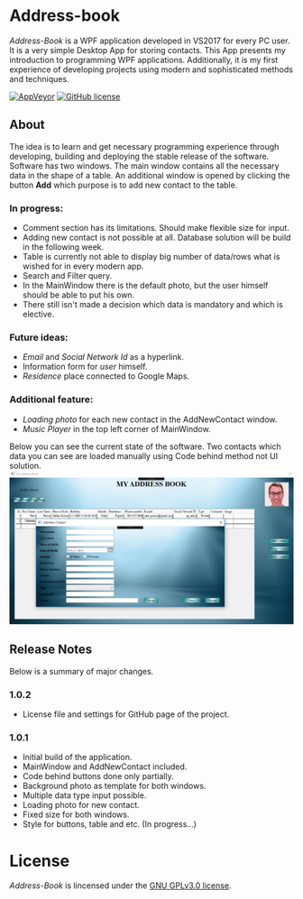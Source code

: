 # Address-book
*Address-Book* is a WPF application developed in VS2017 for every PC user. It is a very simple Desktop App for storing contacts. This App presents my introduction to programming WPF applications. Additionally, it is my first experience of developing projects using modern and sophisticated methods and techniques.
 

[![AppVeyor](https://img.shields.io/appveyor/ci/gruntjs/grunt.svg)](![AppVeyor](https://img.shields.io/appveyor/ci/pytagora/Address-book.svg))
[![GitHub license](https://img.shields.io/github/license/pytagora/Address-book.svg)](https://github.com/pytagora/Address-book/blob/master/LICENSE.md)

## About
The idea is to learn and get necessary programming experience through developing, building and deploying the stable release of the software. Software has two windows. The main window contains all the necessary data in the shape of a table. An additional window is opened by clicking the button **Add** which purpose is to add new contact to the table.

### In progress:
- Comment section has its limitations. Should make flexible size for input.
- Adding new contact is not possible at all. Database solution will be build in the following week.
- Table is currently not able to display big number of data/rows what is wished for in every modern app.
- Search and Filter query.
- In the MainWindow there is the default photo, but the user himself should be able to put his own.
- There still isn't made a decision which data is mandatory and which is elective.

### Future ideas:
- *Email* and *Social Network Id* as a hyperlink.
- Information form for *user* himself.
- *Residence* place connected to Google Maps.

### Additional feature:
- *Loading photo* for each new contact in the AddNewContact window.
- *Music Player* in the top left corner of MainWindow.

Below you can see the current state of the software. Two contacts which data you can see are loaded manually using Code behind method not UI solution.
![Current look of the application](https://raw.githubusercontent.com/pytagora/Address-Book/master/projects/view/images/Demo_App.jpg)

## Release Notes
Below is a summary of major changes.

### 1.0.2
- License file and settings for GitHub page of the project.

### 1.0.1
- Initial build of the application.
- MainWindow and AddNewContact included.
- Code behind buttons done only partially.
- Background photo as template for both windows.
- Multiple data type input possible.
- Loading photo for new contact.
- Fixed size for both windows.
- Style for buttons, table and etc. (In progress...)

# License
*Address-Book* is lincensed under the [GNU GPLv3.0 license](https://github.com/pytagora/Address-book/blob/master/LICENSE.md).
